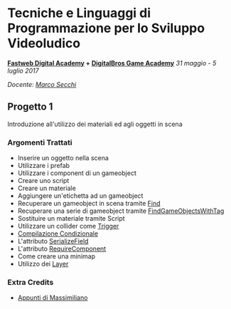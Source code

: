 # Tecniche e Linguaggi di Programmazione per lo Sviluppo Videoludico

**[Fastweb Digital Academy](https://www.fastwebdigital.academy/) + [DigitalBros Game Academy](http://www.dbgameacademy.it/)**
*31 maggio - 5 luglio 2017*

*Docente: [Marco Secchi](http://marcosecchi.it)*

## Progetto 1

Introduzione all'utilizzo dei materiali ed agli oggetti in scena

### Argomenti Trattati

* Inserire un oggetto nella scena
* Utilizzare i prefab
* Utilizzare i component di un gameobject
* Creare uno script
* Creare un materiale
* Aggiungere un'etichetta ad un gameobject
* Recuperare un gameobject in scena tramite [Find](https://docs.unity3d.com/ScriptReference/GameObject.Find.html)
* Recuperare una serie di gameobject tramite [FindGameObjectsWithTag](https://docs.unity3d.com/ScriptReference/GameObject.FindGameObjectsWithTag.html)
* Sostituire un materiale tramite Script
* Utilizzare un collider come [Trigger](https://unity3d.com/learn/tutorials/topics/physics/colliders-triggers)
* [Compilazione Condizionale](https://docs.unity3d.com/Manual/PlatformDependentCompilation.html)
* L'attributo [SerializeField](https://docs.unity3d.com/ScriptReference/SerializeField.html)
* L'attributo [RequireComponent](https://docs.unity3d.com/ScriptReference/RequireComponent.html)
* Come creare una minimap
* Utilizzo dei [Layer](https://docs.unity3d.com/Manual/Layers.html)

### Extra Credits

* [Appunti di Massimiliano](https://docs.google.com/document/d/1Dfp_cE--DbP4nQ2VeYk2Q8690AFVJy3PxAj6lMyX2OI/edit)
